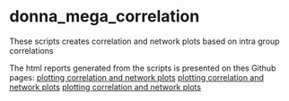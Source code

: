 # donna_mega_correlation
These scripts creates correlation and network plots based on intra group correlations

The html reports generated from the scripts is presented on thes Github pages:
[plotting correlation and network plots](https://halryd.github.io/donna_mega_correlation/001_read_and_format_data_and_stat_testing.html)
[plotting correlation and network plots](https://halryd.github.io/donna_mega_correlation/002_format_results_of_statistical_testing.html)
[plotting correlation and network plots](https://halryd.github.io/donna_mega_correlation/003_plot.html)
